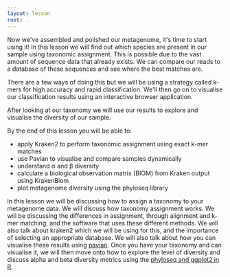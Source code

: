 ```yaml
---
layout: lesson
root: .
---
```

Now we've assembled and polished our metagenome, it's time to start using it! In this lesson we will find out which species are present in our sample using taxonomic assignment. This is possible due to the vast amount of sequence data that already exists. We can compare our reads to a database of these sequences and see where the best matches are.

There are a few ways of doing this but we will be using a strategy called k-mers for high accuracy and rapid classification. We'll then go on to visualise our classification results using an interactive browser application.

After looking at our taxonomy we will use our results to explore and visualise the diversity of our sample.

By the end of this lesson you will be able to:
- apply Kraken2 to perform taxonomic assignment using exact k-mer matches
- use Pavian to visualise and compare samples dynamically
- understand α and β diversity
- calculate a biological observation matrix (BIOM) from Kraken output using KrakenBiom
- plot metagenome diversity using the phyloseq library

In this lesson we will be discussing how to assign a taxonomy to your metagenome data. We will discuss how taxonomy assignment works. We will be discussing the differences in assignment, through alignment and k-mer matching, and the software that uses these different methods. We will also talk about kraken2 which we will be using for this, and the importance of selecting an appropriate database. We will also talk about how you can visualise these results using [pavian](https://github.com/fbreitwieser/pavian). Once you have your taxonomy and can visualise it, we will then move onto how to explore the level of diversity and discuss alpha and beta diversity metrics using the [phyloseq and ggplot2 in R](https://cloud-span.github.io/metagenomics03-taxonomic-anno/02-Diversity-tackled-with-R/index.html).

